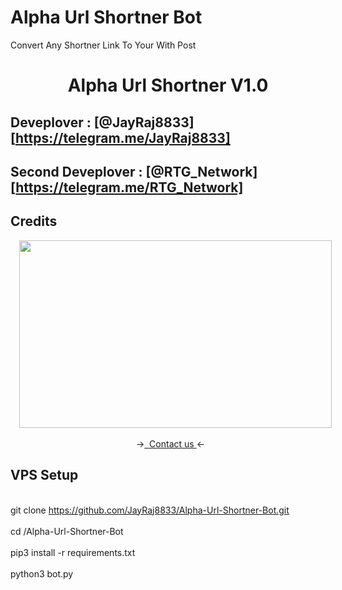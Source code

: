 # Alpha Url Shortner Bot
Convert Any Shortner Link To Your With Post



</p>
<h1 align="center">
  <b>Alpha Url Shortner V1.0</b>
</h1>

## Deveplover : [@JayRaj8833][https://telegram.me/JayRaj8833]
## Second Deveplover : [@RTG_Network][https://telegram.me/RTG_Network]

## Credits 
<p></p><div class="separator" style="clear: both; text-align: center;"><a href="https://telegram.me/JayRaj8833" imageanchor="1" style="margin-left: 1em; margin-right: 1em;" target="_blank"><img border="0" data-original-height="1080" data-original-width="1080" height="300" src="https://raw.githubusercontent.com/JayRaj8833/Alpha-Url-Shortner-Bot/main/20231122_143416_0000.png?token=GHSAT0AAAAAACKPBGLZ3QML6TBBTYGMSVN6ZLAGJAQ" width="500" /></a></div><br /><div style="text-align: center;">&nbsp; -&gt;<a href="https://telegram.me/JayRaj8833" target="_blank">&nbsp; Contact us </a>&lt;-</div><p></p>

## VPS Setup 

<br>git clone https://github.com/JayRaj8833/Alpha-Url-Shortner-Bot.git</br>
<br>cd /Alpha-Url-Shortner-Bot</br>
<br>pip3 install -r requirements.txt</br>
<br>python3 bot.py</br>
